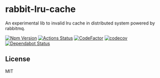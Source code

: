 # rabbit-lru-cache
An experimental lib to invalid lru cache in distributed system powered by rabbitmq.

[ ![Npm Version](https://badge.fury.io/js/rabbit-lru-cache.svg)](https://www.npmjs.com/package/rabbit-lru-cache)
[![Actions Status](https://github.com/francescorivola/rabbit-lru-cache/workflows/Node%20CI/badge.svg)](https://github.com/francescorivola/rabbit-lru-cache/actions)
[![CodeFactor](https://www.codefactor.io/repository/github/francescorivola/rabbit-lru-cache/badge)](https://www.codefactor.io/repository/github/francescorivola/rabbit-lru-cache)
[![codecov](https://codecov.io/gh/francescorivola/rabbit-lru-cache/branch/master/graph/badge.svg)](https://codecov.io/gh/francescorivola/rabbit-lru-cache) 
[![Dependabot Status](https://api.dependabot.com/badges/status?host=github&repo=francescorivola/rabbit-lru-cache)](https://dependabot.com)

## License

MIT
